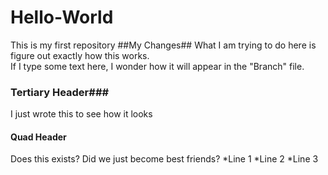 Hello-World
===========

This is my first repository
##My Changes##
What I am trying to do here is figure out exactly how this works.  
If I type some text here, I wonder how it will appear in the "Branch" file. 
### Tertiary Header###
I just wrote this to see how it looks
#### Quad Header ####
Does this exists? Did we just become best friends?
*Line 1
*Line 2
*Line 3
